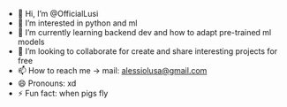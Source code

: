- 👋 Hi, I’m @OfficialLusi
- 👀 I’m interested in python and ml
- 🌱 I’m currently learning backend dev and how to adapt pre-trained ml models
- 💞️ I’m looking to collaborate for create and share interesting projects for free
- 📫 How to reach me -> mail: alessiolusa@gmail.com
- 😄 Pronouns: xd
- ⚡ Fun fact: when pigs fly

<!---
OfficialLusi/OfficialLusi is a ✨ special ✨ repository because its `README.md` (this file) appears on your GitHub profile.
You can click the Preview link to take a look at your changes.
--->
